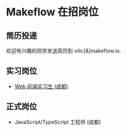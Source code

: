 # Makeflow 在招岗位

## 简历投递

欢迎有兴趣的同学发送简历到 vilic[&]makeflow.io.

## 实习岗位

* [Web 前端实习生 (成都)](https://github.com/makeflow/jobs/issues/1)

## 正式岗位

* JavaScript/TypeScript 工程师 (成都)
